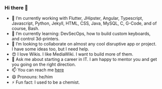 ### Hi there 👋

- 🔭 I’m currently working with Flutter, JHipster, Angular, Typescript, Javascript, Python, Jekyll, HTML, CSS, Java, MySQL, C, G-Code, and of course, Bash.
- 🌱 I’m currently learning: DevSecOps, how to build custom keyboards, and control 3d-printers.
- 👯 I’m looking to collaborate on almost any cool disruptive app or project. I have some ideas too, but I need help.
- 😍 I love Wikis. I like MediaWiki. I want to build more of them.
- 💬 Ask me about starting a career in IT. I am happy to mentor you and get you going on the right direction.
- 📫 You can reach me [here](https://hepaestus.com/contact)
- 😄 Pronouns: he/him
- ⚡ Fun fact: I used to be a chemist.
